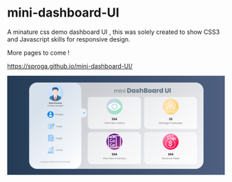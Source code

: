 # mini-dashboard-UI

A minature css demo dashboard UI , this was solely created to show CSS3 and Javascript skills for responsive design.

More pages to come !

https://sproga.github.io/mini-dashboard-UI/

<img src="Screenshot.png" />

